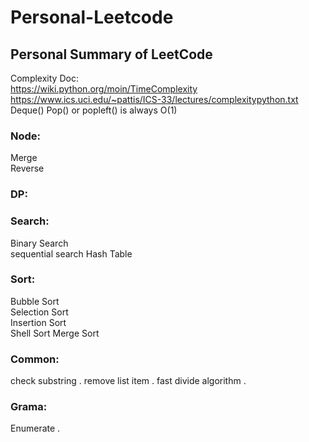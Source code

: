 # Personal-Leetcode
## Personal Summary of LeetCode

Complexity Doc:  
https://wiki.python.org/moin/TimeComplexity  
https://www.ics.uci.edu/~pattis/ICS-33/lectures/complexitypython.txt  
Deque() Pop() or popleft() is always O(1)

### Node:
Merge  
Reverse   

### DP:


### Search:
Binary Search  
sequential search 
Hash Table   


### Sort:
Bubble Sort  
Selection Sort  
Insertion Sort  
Shell Sort 
Merge Sort   


### Common:
check substring . 
remove list item . 
fast divide algorithm . 

### Grama:
Enumerate . 

